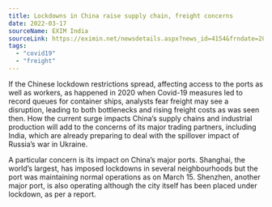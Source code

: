 ```yaml
---
title: Lockdowns in China raise supply chain, freight concerns
date: 2022-03-17
sourceName: EXIM India
sourceLink: https://eximin.net/newsdetails.aspx?news_id=4154&frndate=28/12/2021&tondate=22/03/2022&snkeywords=
tags:
  - "covid19"
  - "freight"
---
```


<!-- {% image "https://file2.okorder.com/prodalbum/2015/12/18/971c4792f0eb6b27cc6e0dd93b0df29a.jpg", "Factory with heavy machinery" %} -->

If the Chinese lockdown restrictions spread, affecting access to the ports as well as workers, as happened in 2020 when Covid-19 measures led to record queues for container ships, analysts fear freight may see a disruption, leading to both bottlenecks and rising freight costs as was seen then. How the current surge impacts China’s supply chains and industrial production will add to the concerns of its major trading partners, including India, which are already preparing to deal with the spillover impact of Russia’s war in Ukraine.

A particular concern is its impact on China’s major ports. Shanghai, the world’s largest, has imposed lockdowns in several neighbourhoods but the port was maintaining normal operations as on March 15. Shenzhen, another major port, is also operating although the city itself has been placed under lockdown, as per a report.

